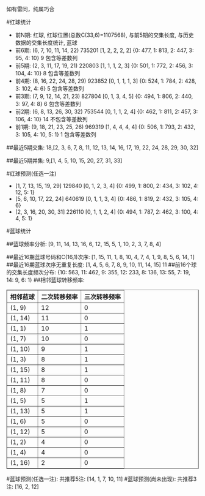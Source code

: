 <!-- 
.. title: 双色球2015104期(2015-09-06)数据分析报告
.. slug: slott-2015104-2015-09-06-report
.. date: 2015-09-07 08:00:00 UTC+08:00
.. tags: Lottery
.. link: 
.. description: 
.. type: text
-->

如有雷同，纯属巧合

<!-- TEASER_END-->

#红球统计

- 前N期: 红球, 红球位置(总数C(33,6)=1107568), 与前5期的交集长度, 与历史数据的交集长度统计, 蓝球
- 前6期: (6, 7, 10, 11, 14, 22) 735201 [1, 2, 2, 2, 2] {0: 477, 1: 813, 2: 447, 3: 95, 4: 10} 9 包含等差数列
- 前5期: (2, 3, 11, 17, 19, 21) 220803 [1, 1, 1, 2, 3] {0: 501, 1: 772, 2: 456, 3: 104, 4: 10} 8 包含等差数列
- 前4期: (8, 16, 22, 24, 28, 29) 923852 [0, 1, 1, 1, 3] {0: 524, 1: 784, 2: 428, 3: 102, 4: 6} 5 包含等差数列
- 前3期: (7, 9, 12, 14, 21, 23) 827804 [0, 1, 3, 4, 5] {0: 494, 1: 806, 2: 440, 3: 97, 4: 8} 6 包含等差数列
- 前2期: (6, 8, 13, 26, 30, 32) 753544 [0, 1, 1, 2, 4] {0: 462, 1: 811, 2: 457, 3: 106, 4: 10} 14 不包含等差数列
- 前1期: (9, 18, 21, 23, 25, 26) 969319 [1, 4, 4, 4, 4] {0: 506, 1: 793, 2: 432, 3: 105, 4: 10, 5: 1} 1 包含等差数列

##最近5期交集:
18,[2, 3, 6, 7, 8, 11, 12, 13, 14, 16, 17, 19, 22, 24, 28, 29, 30, 32]

##最近5期并集:
9,[1, 4, 5, 10, 15, 20, 27, 31, 33]

#红球预测(任选一注)

- [1, 7, 13, 15, 19, 29] 129840 [0, 1, 2, 3, 4] {0: 499, 1: 800, 2: 434, 3: 102, 4: 12, 5: 1}
- [5, 6, 10, 17, 22, 24] 640619 [0, 1, 1, 3, 4] {0: 486, 1: 819, 2: 432, 3: 105, 4: 6}
- [2, 3, 16, 20, 30, 31] 226110 [0, 1, 1, 2, 4] {0: 494, 1: 787, 2: 462, 3: 100, 4: 4, 5: 1}

#蓝球统计

##蓝球频率分析:
[9, 11, 14, 13, 16, 6, 12, 15, 5, 1, 10, 2, 3, 7, 8, 4]

##最近16期蓝球号码和C(16,1)次序:
[1, 15, 11, 1, 8, 10, 4, 7, 4, 1, 9, 8, 5, 6, 14, 1]
##最近16期蓝球次序无重复长度:
[1, 4, 5, 6, 7, 8, 9, 10, 11, 14, 15] 11
##前16个球的交集长度频次分布:
{10: 563, 11: 462, 9: 355, 12: 233, 8: 136, 13: 55, 7: 19, 14: 9, 6: 1}
##相邻蓝球转移频率:
<table border="1" class="table table-striped dataframe">
  <thead>
    <tr style="text-align: right;">
      <th>相邻蓝球</th>
      <th>二次转移频率</th>
      <th>三次转移频率</th>
    </tr>
  </thead>
  <tbody>
    <tr>
      <td>(1, 9)</td>
      <td>12</td>
      <td>0</td>
    </tr>
    <tr>
      <td>(1, 14)</td>
      <td>11</td>
      <td>0</td>
    </tr>
    <tr>
      <td>(1, 1)</td>
      <td>10</td>
      <td>1</td>
    </tr>
    <tr>
      <td>(1, 7)</td>
      <td>10</td>
      <td>0</td>
    </tr>
    <tr>
      <td>(1, 10)</td>
      <td>9</td>
      <td>1</td>
    </tr>
    <tr>
      <td>(1, 3)</td>
      <td>8</td>
      <td>1</td>
    </tr>
    <tr>
      <td>(1, 15)</td>
      <td>8</td>
      <td>1</td>
    </tr>
    <tr>
      <td>(1, 11)</td>
      <td>8</td>
      <td>0</td>
    </tr>
    <tr>
      <td>(1, 8)</td>
      <td>7</td>
      <td>0</td>
    </tr>
    <tr>
      <td>(1, 5)</td>
      <td>5</td>
      <td>1</td>
    </tr>
    <tr>
      <td>(1, 13)</td>
      <td>5</td>
      <td>1</td>
    </tr>
    <tr>
      <td>(1, 6)</td>
      <td>5</td>
      <td>0</td>
    </tr>
    <tr>
      <td>(1, 12)</td>
      <td>5</td>
      <td>0</td>
    </tr>
    <tr>
      <td>(1, 2)</td>
      <td>4</td>
      <td>0</td>
    </tr>
    <tr>
      <td>(1, 4)</td>
      <td>4</td>
      <td>0</td>
    </tr>
    <tr>
      <td>(1, 16)</td>
      <td>2</td>
      <td>0</td>
    </tr>
  </tbody>
</table>
#蓝球预测(任选一注):
共推荐5注: [14, 1, 7, 10, 11]
#蓝球预测(尚未出现):
共推荐3注: [16, 2, 12]

